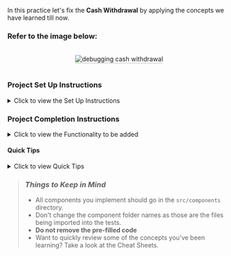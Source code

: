 In this practice let's fix the **Cash Withdrawal** by applying the concepts we have learned till now.

### Refer to the image below:

<br/>
<div style="text-align: center;">
    <img src="https://assets.ccbp.in/frontend/content/react-js/cash-withdrawal-output-v2.gif" alt="debugging cash withdrawal" style="max-width:70%;box-shadow:0 2.8px 2.2px rgba(0, 0, 0, 0.12)">
</div>
<br/>

### Project Set Up Instructions

<details>
<summary>Click to view the Set Up Instructions</summary>

- Download dependencies by running `npm install`
- Start up the app using `npm start`
</details>

### Project Completion Instructions

<details>
<summary>Click to view the Functionality to be added</summary>

#### Fix The Functionality

Fix the given code to have the following functionality

- Initially, the balance should be **2000** rupees.
- When a denomination is clicked the respective value should be deducted from the balance available.

- The `CashWithdrawal` component receives the `denominationsList` as a prop. It consists of a list of denomination objects with the following properties in each denomination object.

  | Key         | Data Type |
  | ----------- | --------- |
  | id          | Number    |
  | value  | Number    |

</details>

#### Quick Tips

<details>
<summary>Click to view Quick Tips</summary>

- There are `9` bugs to be fixed to achieve the functionality and the UI that is expected.

</details>

> ### _Things to Keep in Mind_
>
> - All components you implement should go in the `src/components` directory.
> - Don't change the component folder names as those are the files being
>   imported into the tests.
> - **Do not remove the pre-filled code**
> - Want to quickly review some of the concepts you’ve been learning? Take a
>   look at the Cheat Sheets.
